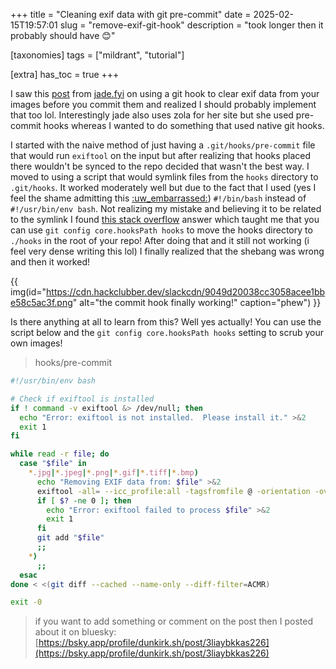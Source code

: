 +++
title = "Cleaning exif data with git pre-commit"
date = 2025-02-15T19:57:01
slug = "remove-exif-git-hook"
description = "took longer then it probably should have 😊"

[taxonomies]
tags = ["mildrant", "tutorial"]

[extra]
has_toc = true
+++

I saw this [post](https://jade.fyi/blog/pre-commit-exif-safety/) from [jade.fyi](https://jade.fyi) on using a git hook to clear exif data from your images before you commit them and realized I should probably implement that too lol. Interestingly jade also uses zola for her site but she used pre-commit hooks whereas I wanted to do something that used native git hooks.

I started with the naive method of just having a `.git/hooks/pre-commit` file that would run `exiftool` on the input but after realizing that hooks placed there wouldn't be synced to the repo decided that wasn't the best way. I moved to using a script that would symlink files from the `hooks` directory to `.git/hooks`. It worked moderately well but due to the fact that I used (yes I feel the shame admitting this [:uw_embarrassed:](https://cachet.dunkirk.sh/emojis/uw_embarrassed/r)) `#!/bin/bash` instead of `#!/usr/bin/env bash`. Not realizing my mistake and believing it to be related to the symlink I found [this stack overflow](https://stackoverflow.com/questions/4592838/symbolic-link-to-a-hook-in-git/#:~:text=While%20you%20can%20use%20symbolic%20links) answer which taught me that you can use `git config core.hooksPath hooks` to move the hooks directory to `./hooks` in the root of your repo! After doing that and it still not working (i feel very dense writing this lol) I finally realized that the shebang was wrong and then it worked!

{{ img(id="https://cdn.hackclubber.dev/slackcdn/9049d20038cc3058acee1bbe58c5ac3f.png" alt="the commit hook finally working!" caption="phew") }}

Is there anything at all to learn from this? Well yes actually! You can use the script below and the `git config core.hooksPath hooks` setting to scrub your own images!

> hooks/pre-commit
```bash
#!/usr/bin/env bash

# Check if exiftool is installed
if ! command -v exiftool &> /dev/null; then
  echo "Error: exiftool is not installed.  Please install it." >&2
  exit 1
fi

while read -r file; do
  case "$file" in
    *.jpg|*.jpeg|*.png|*.gif|*.tiff|*.bmp)
      echo "Removing EXIF data from: $file" >&2
      exiftool -all= --icc_profile:all -tagsfromfile @ -orientation -overwrite_original "$file"
      if [ $? -ne 0 ]; then
        echo "Error: exiftool failed to process $file" >&2
        exit 1
      fi
      git add "$file"
      ;;
    *)
      ;;
  esac
done < <(git diff --cached --name-only --diff-filter=ACMR)

exit -0
```

> if you want to add something or comment on the post then I posted about it on bluesky: [https://bsky.app/profile/dunkirk.sh/post/3liaybkkas226](https://bsky.app/profile/dunkirk.sh/post/3liaybkkas226)
